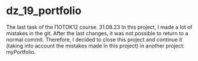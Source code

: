   # dz_19_portfolio
  The last task of the ПОТОК12 course.
  31.08.23  In this project, I made a lot of mistakes in the git. After the last changes, it was not possible to return to a normal commit. Therefore, I decided to close this project and 
continue it (taking into account the mistakes made in this project) in another project: myPortfolio.
